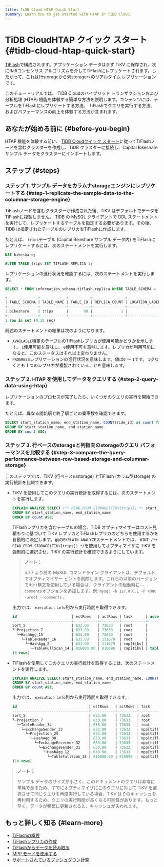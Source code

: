 ```yaml
---
title: TiDB Cloud HTAP Quick Start
summary: Learn how to get started with HTAP in TiDB Cloud.
---
```


# TiDB CloudHTAP クイック スタート {#tidb-cloud-htap-quick-start}

[TiFlash](https://docs.pingcap.com/tidb/stable/tiflash-overview)で構成されます。アプリケーション データはまず TiKV に保存され、次にRaftコンセンサス アルゴリズムを介してTiFlashにレプリケートされます。したがって、これは行storageから列storageへのリアルタイム レプリケーションです。

このチュートリアルでは、 TiDB Cloudのハイブリッド トランザクションおよび分析処理 (HTAP) 機能を体験する簡単な方法を説明します。コンテンツには、テーブルをTiFlashにレプリケートする方法、 TiFlashでクエリを実行する方法、およびパフォーマンスの向上を体験する方法が含まれます。

## あなたが始める前に {#before-you-begin}

HTAP 機能を体験する前に、 [TiDB Cloudクイック スタート](/tidb-cloud/tidb-cloud-quickstart.md)に従ってTiFlashノードを含むクラスターを作成し、TiDB クラスターに接続し、Capital Bikeshare サンプル データをクラスターにインポートします。

## ステップ {#steps}

### ステップ 1. サンプル データをカラムナstorageエンジンにレプリケートする {#step-1-replicate-the-sample-data-to-the-columnar-storage-engine}

TiFlashノードを含むクラスターが作成された後、TiKV はデフォルトでデータをTiFlashに複製しません。 TiDB の MySQL クライアントで DDL ステートメントを実行して、レプリケートするテーブルを指定する必要があります。その後、TiDB は指定されたテーブルのレプリカをTiFlashに作成します。

たとえば、 `trips`テーブル (Capital Bikeshare サンプル データ内) をTiFlashにレプリケートするには、次のステートメントを実行します。

```sql
USE bikeshare;
```

```sql
ALTER TABLE trips SET TIFLASH REPLICA 1;
```

レプリケーションの進行状況を確認するには、次のステートメントを実行します。

```sql
SELECT * FROM information_schema.tiflash_replica WHERE TABLE_SCHEMA = 'bikeshare' and TABLE_NAME = 'trips';
```

```sql
+--------------+------------+----------+---------------+-----------------+-----------+----------+------------+
| TABLE_SCHEMA | TABLE_NAME | TABLE_ID | REPLICA_COUNT | LOCATION_LABELS | AVAILABLE | PROGRESS | TABLE_MODE |
+--------------+------------+----------+---------------+-----------------+-----------+----------+------------+
| bikeshare    | trips      |       88 |             1 |                 |         1 |        1 | NORMAL     |
+--------------+------------+----------+---------------+-----------------+-----------+----------+------------+
1 row in set (0.20 sec)
```

前述のステートメントの結果は次のようになります。

-   `AVAILABLE`特定のテーブルのTiFlashレプリカが使用可能かどうかを示します。 `1`使用可能を意味し、 `0`使用不可を意味します。レプリカが利用可能になると、このステータスはそれ以上変わりません。
-   `PROGRESS`レプリケーションの進行状況を意味します。値は`0` ～ `1`です。 `1`少なくとも 1 つのレプリカが複製されていることを意味します。

### ステップ 2. HTAP を使用してデータをクエリする {#step-2-query-data-using-htap}

レプリケーションのプロセスが完了したら、いくつかのクエリの実行を開始できます。

たとえば、異なる開始駅と終了駅ごとの乗車数を確認できます。

```sql
SELECT start_station_name, end_station_name, COUNT(ride_id) as count from `trips`
GROUP BY start_station_name, end_station_name
ORDER BY count ASC;
```

### ステップ 3. 行ベースのstorageと列指向のstorageのクエリ パフォーマンスを比較する {#step-3-compare-the-query-performance-between-row-based-storage-and-columnar-storage}

このステップでは、TiKV (行ベースのstorage) とTiFlash (カラム型storage) の実行統計を比較できます。

-   TiKV を使用してこのクエリの実行統計を取得するには、次のステートメントを実行します。

    ```sql
    EXPLAIN ANALYZE SELECT /*+ READ_FROM_STORAGE(TIKV[trips]) */ start_station_name, end_station_name, COUNT(ride_id) as count from `trips`
    GROUP BY start_station_name, end_station_name
    ORDER BY count ASC;
    ```

    TiFlashレプリカを含むテーブルの場合、TiDB オプティマイザーはコスト見積もりに基づいて TiKV レプリカとTiFlashレプリカのどちらを使用するかを自動的に決定します。前の`EXPLAIN ANALYZE`ステートメントでは、 `HINT /*+ READ_FROM_STORAGE(TIKV[trips]) */`を使用してオプティマイザに TiKV を強制的に選択させ、TiKV の実行統計を確認できるようにしています。

    > **ノート：**
    >
    > 5.7.7 より前の MySQL コマンドライン クライアントは、デフォルトでオプティマイザー ヒントを削除します。これらの以前のバージョンで`Hint`構文を使用している場合は、クライアントの起動時に`--comments`オプションを追加します。例: `mysql -h 127.0.0.1 -P 4000 -uroot --comments` 。

    出力では、 `execution info`列から実行時間を取得できます。

    ```sql
    id                         | estRows   | actRows | task      | access object | execution info                            | operator info                                | memory  | disk
    ---------------------------+-----------+---------+-----------+---------------+-------------------------------------------+-----------------------------------------------+---------+---------
    Sort_5                     | 633.00    | 73633   | root      |               | time:1.62s, loops:73                      | Column#15                                    | 6.88 MB | 0 Bytes
    └─Projection_7             | 633.00    | 73633   | root      |               | time:1.57s, loops:76, Concurrency:OFF...  | bikeshare.trips.start_station_name...        | 6.20 MB | N/A                                                                                                                                        | 6.20 MB | N/A
      └─HashAgg_15             | 633.00    | 73633   | root      |               | time:1.57s, loops:76, partial_worker:...  | group by:bikeshare.trips.end_station_name... | 58.0 MB | N/A
        └─TableReader_16       | 633.00    | 111679  | root      |               | time:1.34s, loops:3, cop_task: {num: ...  | data:HashAgg_8                               | 7.55 MB | N/A
          └─HashAgg_8          | 633.00    | 111679  | cop[tikv] |               | tikv_task:{proc max:830ms, min:470ms,...  | group by:bikeshare.trips.end_station_name... | N/A     | N/A
            └─TableFullScan_14 | 816090.00 | 816090  | cop[tikv] | table:trips   | tikv_task:{proc max:490ms, min:310ms,...  | keep order:false                             | N/A     | N/A
    (6 rows)
    ```

-   TiFlashを使用してこのクエリの実行統計を取得するには、次のステートメントを実行します。

    ```sql
    EXPLAIN ANALYZE SELECT start_station_name, end_station_name, COUNT(ride_id) as count from `trips`
    GROUP BY start_station_name, end_station_name
    ORDER BY count ASC;
    ```

    出力では、 `execution info`列から実行時間を取得できます。

    ```sql
    id                                 | estRows   | actRows | task         | access object | execution info                            | operator info                      | memory  | disk
    -----------------------------------+-----------+---------+--------------+---------------+-------------------------------------------+------------------------------------+---------+---------
    Sort_5                             | 633.00    | 73633   | root         |               | time:420.2ms, loops:73                    | Column#15                          | 5.61 MB | 0 Bytes
    └─Projection_7                     | 633.00    | 73633   | root         |               | time:368.7ms, loops:73, Concurrency:OFF   | bikeshare.trips.start_station_...  | 4.94 MB | N/A
      └─TableReader_34                 | 633.00    | 73633   | root         |               | time:368.6ms, loops:73, cop_task: {num... | data:ExchangeSender_33             | N/A     | N/A
        └─ExchangeSender_33            | 633.00    | 73633   | mpp[tiflash] |               | tiflash_task:{time:360.7ms, loops:1,...   | ExchangeType: PassThrough          | N/A     | N/A
          └─Projection_29              | 633.00    | 73633   | mpp[tiflash] |               | tiflash_task:{time:330.7ms, loops:1,...   | Column#15, bikeshare.trips.star... | N/A     | N/A
            └─HashAgg_30               | 633.00    | 73633   | mpp[tiflash] |               | tiflash_task:{time:330.7ms, loops:1,...   | group by:bikeshare.trips.end_st... | N/A     | N/A
              └─ExchangeReceiver_32    | 633.00    | 73633   | mpp[tiflash] |               | tiflash_task:{time:280.7ms, loops:12,...  |                                    | N/A     | N/A
                └─ExchangeSender_31    | 633.00    | 73633   | mpp[tiflash] |               | tiflash_task:{time:272.3ms, loops:256,... | ExchangeType: HashPartition, Ha... | N/A     | N/A
                  └─HashAgg_12         | 633.00    | 73633   | mpp[tiflash] |               | tiflash_task:{time:252.3ms, loops:256,... | group by:bikeshare.trips.end_st... | N/A     | N/A
                    └─TableFullScan_28 | 816090.00 | 816090  | mpp[tiflash] | table:trips   | tiflash_task:{time:92.3ms, loops:16,...   | keep order:false                   | N/A     | N/A
    (10 rows)
    ```

> **ノート：**
>
> サンプル データのサイズが小さく、このドキュメントのクエリは非常に単純であるため、すでにオプティマイザにこのクエリに対して TiKV を選択させて同じクエリを再度実行している場合、TiKV はそのキャッシュを再利用するため、クエリの実行時間が長くなる可能性があります。もっと早く。データが頻繁に更新されると、キャッシュが失われます。

## もっと詳しく知る {#learn-more}

-   [TiFlashの概要](/tiflash/tiflash-overview.md)
-   [TiFlashレプリカの作成](/tiflash/create-tiflash-replicas.md)
-   [TiFlashからデータを読み取る](/tiflash/use-tidb-to-read-tiflash.md)
-   [MPP モードを使用する](/tiflash/use-tiflash-mpp-mode.md)
-   [サポートされているプッシュダウン計算](/tiflash/tiflash-supported-pushdown-calculations.md)
